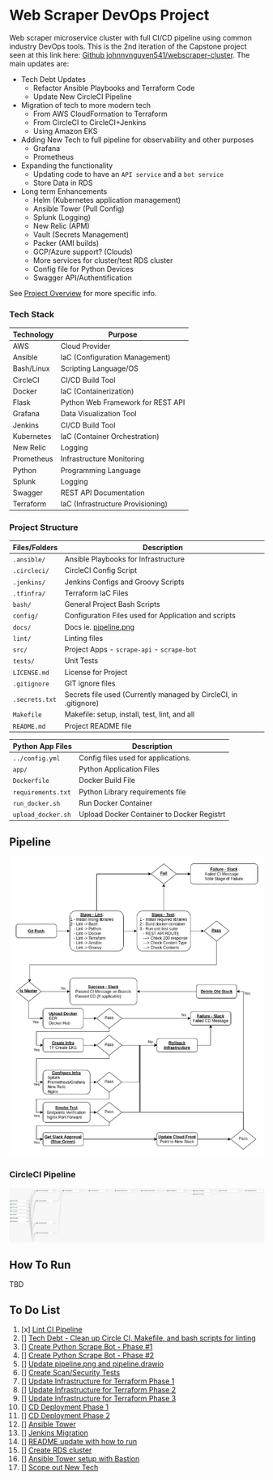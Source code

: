 [![<CircleCI>](https://circleci.com/gh/johnnynguyen541/webscraper-devops.svg?style=svg)](https://circleci.com/gh/circleci/circleci-docs)

# Web Scraper DevOps Project

Web scraper microservice cluster with full CI/CD pipeline using common industry DevOps tools.  This is the 2nd iteration of the Capstone project seen at this link here: [Github johnnynguyen541/webscraper-cluster](https://github.com/johnnynguyen541/webscraper-cluster).  The main updates are:

- Tech Debt Updates
    - Refactor Ansible Playbooks and Terraform Code
    - Update New CircleCI Pipeline
- Migration of tech to more modern tech
    - From AWS CloudFormation to Terraform
    - From CircleCI to CircleCI+Jenkins
    - Using Amazon EKS
- Adding New Tech to full pipeline for observability and other purposes
    - Grafana
    - Prometheus
- Expanding the functionality
    - Updating code to have an `API service` and a `bot service`
    - Store Data in RDS
- Long term Enhancements
    - Helm (Kubernetes application management)
    - Ansible Tower (Pull Config)
    - Splunk (Logging)
    - New Relic (APM)
    - Vault (Secrets Management)
    - Packer (AMI builds)
    - GCP/Azure support? (Clouds)
    - More services for cluster/test RDS cluster
    - Config file for Python Devices
    - Swagger API/Authentification

See [Project Overview](docs/project-overview.md) for more specific info.

### Tech Stack

Technology         | Purpose
------------------ | ------------------
AWS                | Cloud Provider
Ansible            | IaC (Configuration Management)
Bash/Linux         | Scripting Language/OS
CircleCI           | CI/CD Build Tool
Docker             | IaC (Containerization)
Flask              | Python Web Framework for REST API
Grafana            | Data Visualization Tool
Jenkins            | CI/CD Build Tool
Kubernetes         | IaC (Container Orchestration)
New Relic          | Logging
Prometheus         | Infrastructure Monitoring
Python             | Programming Language
Splunk             | Logging
Swagger            | REST API Documentation
Terraform          | IaC (Infrastructure Provisioning)

### Project Structure

Files/Folders      | Description
------------------ | ------------------
`.ansible/`        | Ansible Playbooks for Infrastructure
`.circleci/`       | CircleCI Config Script
`.jenkins/`        | Jenkins Configs and Groovy Scripts
`.tfinfra/`        | Terraform IaC Files
`bash/`            | General Project Bash Scripts
`config/`          | Configuration Files used for Application and scripts
`docs/`            | Docs ie. [pipeline.png](docs/pipeline.png)
`lint/`            | Linting files
`src/`             | Project Apps - `scrape-api` - `scrape-bot`
`tests/`           | Unit Tests
`LICENSE.md`       | License for Project
`.gitignore`       | GIT ignore files
`.secrets.txt`     | Secrets file used (Currently managed by CircleCI, in .gitignore)
`Makefile`         | Makefile: setup, install, test, lint, and all
`README.md`        | Project README file

Python App Files   | Description
------------------ | ------------------
`../config.yml`    | Config files used for applications.
`app/`             | Python Application Files
`Dockerfile`       | Docker Build File
`requirements.txt` | Python Library requirements file
`run_docker.sh`    | Run Docker Container
`upload_docker.sh` | Upload Docker Container to Docker Registrt

## Pipeline

![Blue/Green Deployment](docs/pipeline.png)

### CircleCI Pipeline

![CircleCI Pipeline](docs/circleci-pipeline.png)

## How To Run

TBD

## To Do List

1. [x] [Lint CI Pipeline](https://github.com/johnnynguyen541/webscraper-devops/issues/1)
2. [] [Tech Debt - Clean up Circle CI, Makefile, and bash scripts for linting](https://github.com/johnnynguyen541/webscraper-devops/issues/4)
3. [] [Create Python Scrape Bot - Phase #1](https://github.com/johnnynguyen541/webscraper-devops/issues/5)
4. [] [Create Python Scrape Bot - Phase #2](https://github.com/johnnynguyen541/webscraper-devops/issues/6)
5. [] [Update pipeline.png and pipeline.drawio](https://github.com/johnnynguyen541/webscraper-devops/issues/7)
6. [] [Create Scan/Security Tests](https://github.com/johnnynguyen541/webscraper-devops/issues/8)
7. [] [Update Infrastructure for Terraform Phase 1](https://github.com/johnnynguyen541/webscraper-devops/issues/9)
8. [] [Update Infrastructure for Terraform Phase 2](https://github.com/johnnynguyen541/webscraper-devops/issues/10)
9. [] [Update Infrastructure for Terraform Phase 3](https://github.com/johnnynguyen541/webscraper-devops/issues/11)
10. [] [CD Deployment Phase 1](https://github.com/johnnynguyen541/webscraper-devops/issues/12)
11. [] [CD Deployment Phase 2](https://github.com/johnnynguyen541/webscraper-devops/issues/13)
12. [] [Ansible Tower](https://github.com/johnnynguyen541/webscraper-devops/issues/14)
13. [] [Jenkins Migration](https://github.com/johnnynguyen541/webscraper-devops/issues/15)
14. [] [README update with how to run](https://github.com/johnnynguyen541/webscraper-devops/issues/16)
15. [] [Create RDS cluster](https://github.com/johnnynguyen541/webscraper-devops/issues/17)
16. [] [Ansible Tower setup with Bastion](https://github.com/johnnynguyen541/webscraper-devops/issues/18)
17. [] [Scope out New Tech](https://github.com/johnnynguyen541/webscraper-devops/issues/19)
